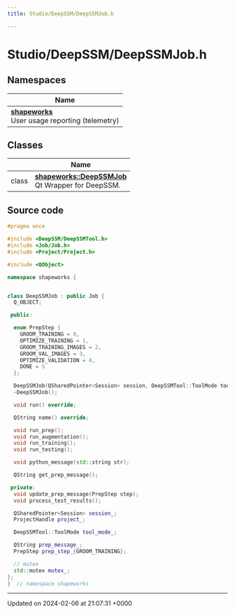 ```yaml
---
title: Studio/DeepSSM/DeepSSMJob.h

---
```


# Studio/DeepSSM/DeepSSMJob.h



## Namespaces

| Name           |
| -------------- |
| **[shapeworks](../Namespaces/namespaceshapeworks.md)** <br>User usage reporting (telemetry)  |

## Classes

|                | Name           |
| -------------- | -------------- |
| class | **[shapeworks::DeepSSMJob](../Classes/classshapeworks_1_1DeepSSMJob.md)** <br>Qt Wrapper for DeepSSM.  |




## Source code

```cpp
#pragma once

#include <DeepSSM/DeepSSMTool.h>
#include <Job/Job.h>
#include <Project/Project.h>

#include <QObject>

namespace shapeworks {


class DeepSSMJob : public Job {
  Q_OBJECT;

 public:

  enum PrepStep {
    GROOM_TRAINING = 0,
    OPTIMIZE_TRAINING = 1,
    GROOM_TRAINING_IMAGES = 2,
    GROOM_VAL_IMAGES = 3,
    OPTIMIZE_VALIDATION = 4,
    DONE = 5
  };

  DeepSSMJob(QSharedPointer<Session> session, DeepSSMTool::ToolMode tool_mode);
  ~DeepSSMJob();

  void run() override;

  QString name() override;

  void run_prep();
  void run_augmentation();
  void run_training();
  void run_testing();

  void python_message(std::string str);

  QString get_prep_message();

 private:
  void update_prep_message(PrepStep step);
  void process_test_results();

  QSharedPointer<Session> session_;
  ProjectHandle project_;

  DeepSSMTool::ToolMode tool_mode_;

  QString prep_message_;
  PrepStep prep_step_{GROOM_TRAINING};

  // mutex
  std::mutex mutex_;
};
}  // namespace shapeworks
```


-------------------------------

Updated on 2024-02-06 at 21:07:31 +0000
